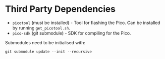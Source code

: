 # Third Party Dependencies

  * `picotool` (must be installed) - Tool for flashing the Pico. Can be
    installed by running `get_picotool.sh`.
  * `pico-sdk` (git submodule) - SDK for compiling for the Pico.

Submodules need to be initialised with:

```
git submodule update --init --recursive
```
